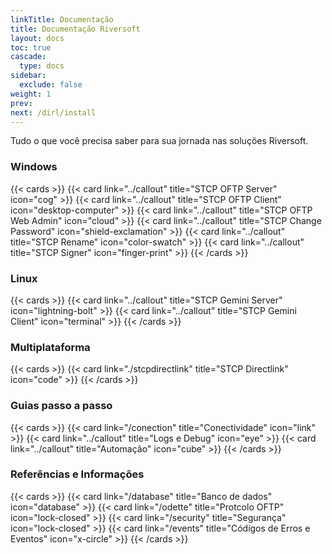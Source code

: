 ```yaml
---
linkTitle: Documentação
title: Documentação Riversoft
layout: docs
toc: true
cascade:
  type: docs
sidebar:
  exclude: false
weight: 1
prev:
next: /dirl/install
---
```


Tudo o que você precisa saber para sua jornada nas soluções Riversoft.

### Windows
{{< cards >}}
  {{< card link="../callout" title="STCP OFTP Server" icon="cog" >}}
  {{< card link="../callout" title="STCP OFTP Client" icon="desktop-computer" >}}
  {{< card link="../callout" title="STCP OFTP Web Admin" icon="cloud" >}}
  {{< card link="../callout" title="STCP Change Password" icon="shield-exclamation" >}}
  {{< card link="../callout" title="STCP Rename" icon="color-swatch" >}}
  {{< card link="../callout" title="STCP Signer" icon="finger-print" >}}
{{< /cards >}}

### Linux
{{< cards >}}
  {{< card link="../callout" title="STCP Gemini Server" icon="lightning-bolt" >}}
  {{< card link="../callout" title="STCP Gemini Client" icon="terminal" >}}
{{< /cards >}}

### Multiplataforma
{{< cards >}}
  {{< card link="./stcpdirectlink" title="STCP Directlink" icon="code" >}}
{{< /cards >}}

### Guias passo a passo
{{< cards >}}
  {{< card link="/conection" title="Conectividade" icon="link" >}}
  {{< card link="../callout" title="Logs e Debug" icon="eye" >}}
  {{< card link="../callout" title="Automação" icon="cube" >}}
{{< /cards >}}

### Referências e Informações

{{< cards >}}
  {{< card link="/database" title="Banco de dados" icon="database" >}}
  {{< card link="/odette" title="Protcolo OFTP" icon="lock-closed" >}}
  {{< card link="/security" title="Segurança" icon="lock-closed" >}}
  {{< card link="/events" title="Códigos de Erros e Eventos" icon="x-circle" >}}
{{< /cards >}}



